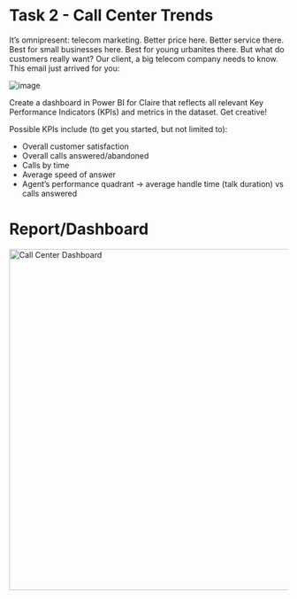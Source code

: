 # Task 2 - Call Center Trends

It’s omnipresent: telecom marketing. Better price here. Better service there. Best for small businesses here. Best for young urbanites there. But what do customers really want? Our client, a big telecom company needs to know. This email just arrived for you:

![image](https://user-images.githubusercontent.com/89727196/224101483-b9fafb5f-95ed-432b-9365-3ebc68ac04f3.png)

Create a dashboard in Power BI for Claire that reflects all relevant Key Performance Indicators (KPIs) and metrics in the dataset. Get creative! 

Possible KPIs include (to get you started, but not limited to):
- Overall customer satisfaction
- Overall calls answered/abandoned
- Calls by time
- Average speed of answer
- Agent’s performance quadrant -> average handle time (talk duration) vs calls answered

# Report/Dashboard

<img width="616" alt="Call Center Dashboard" src="https://user-images.githubusercontent.com/89727196/226085123-79cd52b4-bb0e-4158-a701-a2701b842827.png">
